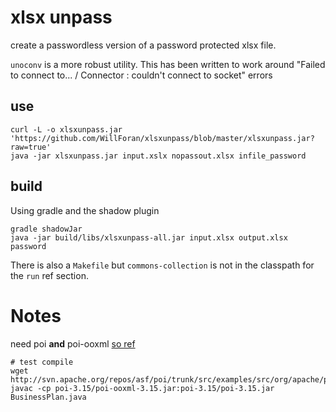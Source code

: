 # xlsx unpass
create a passwordless version of a password protected xlsx file.

`unoconv` is a more robust utility. This has been written to work around "Failed to connect to... / Connector : couldn't connect to socket" errors

## use

```
curl -L -o xlsxunpass.jar 'https://github.com/WillForan/xlsxunpass/blob/master/xlsxunpass.jar?raw=true'
java -jar xlsxunpass.jar input.xslx nopassout.xlsx infile_password
```


## build
Using gradle and the shadow plugin
```
gradle shadowJar
java -jar build/libs/xlsxunpass-all.jar input.xlsx output.xlsx password
```

There is also a `Makefile` but `commons-collection` is not in the classpath for the `run` ref section.


# Notes
need poi **and** poi-ooxml [so ref](http://stackoverflow.com/questions/5878341/cannot-import-xssf-in-apache-poi)
```
# test compile
wget http://svn.apache.org/repos/asf/poi/trunk/src/examples/src/org/apache/poi/ss/examples/BusinessPlan.java
javac -cp poi-3.15/poi-ooxml-3.15.jar:poi-3.15/poi-3.15.jar BusinessPlan.java
```

